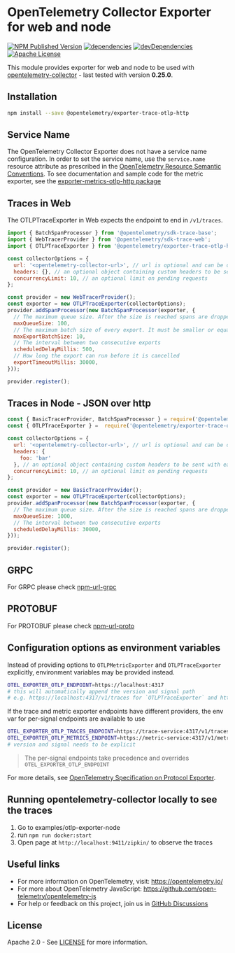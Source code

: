 # OpenTelemetry Collector Exporter for web and node

[![NPM Published Version][npm-img]][npm-url]
[![dependencies][dependencies-image]][dependencies-url]
[![devDependencies][devDependencies-image]][devDependencies-url]
[![Apache License][license-image]][license-image]

This module provides exporter for web and node to be used with [opentelemetry-collector][opentelemetry-collector-url] - last tested with version **0.25.0**.

## Installation

```bash
npm install --save @opentelemetry/exporter-trace-otlp-http
```

## Service Name

The OpenTelemetry Collector Exporter does not have a service name configuration.
In order to set the service name, use the `service.name` resource attribute as prescribed in the [OpenTelemetry Resource Semantic Conventions][semconv-resource-service-name].
To see documentation and sample code for the metric exporter, see the [exporter-metrics-otlp-http package][metrics-exporter-url]

## Traces in Web

The OTLPTraceExporter in Web expects the endpoint to end in `/v1/traces`.

```js
import { BatchSpanProcessor } from '@opentelemetry/sdk-trace-base';
import { WebTracerProvider } from '@opentelemetry/sdk-trace-web';
import { OTLPTraceExporter } from '@opentelemetry/exporter-trace-otlp-http';

const collectorOptions = {
  url: '<opentelemetry-collector-url>', // url is optional and can be omitted - default is http://localhost:55681/v1/traces
  headers: {}, // an optional object containing custom headers to be sent with each request
  concurrencyLimit: 10, // an optional limit on pending requests
};

const provider = new WebTracerProvider();
const exporter = new OTLPTraceExporter(collectorOptions);
provider.addSpanProcessor(new BatchSpanProcessor(exporter, {
  // The maximum queue size. After the size is reached spans are dropped.
  maxQueueSize: 100,
  // The maximum batch size of every export. It must be smaller or equal to maxQueueSize.
  maxExportBatchSize: 10,
  // The interval between two consecutive exports
  scheduledDelayMillis: 500,
  // How long the export can run before it is cancelled
  exportTimeoutMillis: 30000,
}));

provider.register();

```

## Traces in Node - JSON over http

```js
const { BasicTracerProvider, BatchSpanProcessor } = require('@opentelemetry/sdk-trace-base');
const { OTLPTraceExporter } =  require('@opentelemetry/exporter-trace-otlp-http');

const collectorOptions = {
  url: '<opentelemetry-collector-url>', // url is optional and can be omitted - default is http://localhost:55681/v1/traces
  headers: {
    foo: 'bar'
  }, // an optional object containing custom headers to be sent with each request will only work with http
  concurrencyLimit: 10, // an optional limit on pending requests
};

const provider = new BasicTracerProvider();
const exporter = new OTLPTraceExporter(collectorOptions);
provider.addSpanProcessor(new BatchSpanProcessor(exporter, {
  // The maximum queue size. After the size is reached spans are dropped.
  maxQueueSize: 1000,
  // The interval between two consecutive exports
  scheduledDelayMillis: 30000,
}));

provider.register();

```

## GRPC

For GRPC please check [npm-url-grpc]

## PROTOBUF

For PROTOBUF please check [npm-url-proto]

## Configuration options as environment variables

Instead of providing options to `OTLPMetricExporter` and `OTLPTraceExporter` explicitly, environment variables may be provided instead.

```sh
OTEL_EXPORTER_OTLP_ENDPOINT=https://localhost:4317
# this will automatically append the version and signal path
# e.g. https://localhost:4317/v1/traces for `OTLPTraceExporter` and https://localhost:4317/v1/metrics for `OTLPMetricExporter`
```

If the trace and metric exporter endpoints have different providers, the env var for per-signal endpoints are available to use

```sh
OTEL_EXPORTER_OTLP_TRACES_ENDPOINT=https://trace-service:4317/v1/traces
OTEL_EXPORTER_OTLP_METRICS_ENDPOINT=https://metric-service:4317/v1/metrics
# version and signal needs to be explicit
```

> The per-signal endpoints take precedence and overrides `OTEL_EXPORTER_OTLP_ENDPOINT`

For more details, see [OpenTelemetry Specification on Protocol Exporter][opentelemetry-spec-protocol-exporter].

## Running opentelemetry-collector locally to see the traces

1. Go to examples/otlp-exporter-node
2. run `npm run docker:start`
3. Open page at `http://localhost:9411/zipkin/` to observe the traces

## Useful links

- For more information on OpenTelemetry, visit: <https://opentelemetry.io/>
- For more about OpenTelemetry JavaScript: <https://github.com/open-telemetry/opentelemetry-js>
- For help or feedback on this project, join us in [GitHub Discussions][discussions-url]

## License

Apache 2.0 - See [LICENSE][license-url] for more information.

[discussions-url]: https://github.com/open-telemetry/opentelemetry-js/discussions
[license-url]: https://github.com/open-telemetry/opentelemetry-js/blob/main/LICENSE
[license-image]: https://img.shields.io/badge/license-Apache_2.0-green.svg?style=flat
[dependencies-image]: https://status.david-dm.org/gh/open-telemetry/opentelemetry-js.svg?path=packages%2Fopentelemetry-exporter-trace-otlp-http
[dependencies-url]: https://david-dm.org/open-telemetry/opentelemetry-js?path=packages%2Fopentelemetry-exporter-trace-otlp-http
[devDependencies-image]: https://status.david-dm.org/gh/open-telemetry/opentelemetry-js.svg?path=packages%2Fopentelemetry-exporter-trace-otlp-http&type=dev
[devDependencies-url]: https://david-dm.org/open-telemetry/opentelemetry-js?path=packages%2Fopentelemetry-exporter-trace-otlp-http&type=dev
[npm-url]: https://www.npmjs.com/package/@opentelemetry/exporter-trace-otlp-http
[npm-url-grpc]: https://www.npmjs.com/package/@opentelemetry/exporter-trace-otlp-grpc
[npm-url-proto]: https://www.npmjs.com/package/@opentelemetry/exporter-trace-otlp-proto
[npm-img]: https://badge.fury.io/js/%40opentelemetry%2Fexporter-otlp-http.svg
[opentelemetry-collector-url]: https://github.com/open-telemetry/opentelemetry-collector
[opentelemetry-spec-protocol-exporter]: https://github.com/open-telemetry/opentelemetry-specification/blob/main/specification/protocol/exporter.md#configuration-options
[semconv-resource-service-name]: https://github.com/open-telemetry/opentelemetry-specification/blob/main/specification/resource/semantic_conventions/README.md#service
[metrics-exporter-url]: https://github.com/open-telemetry/opentelemetry-js/tree/main/experimental/packages/exporter-metrics-otlp-http
